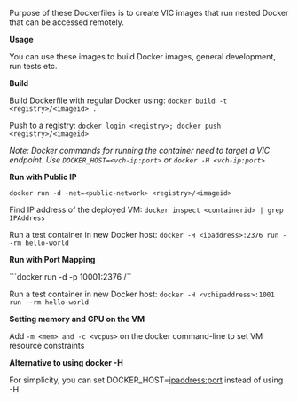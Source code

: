 Purpose of these Dockerfiles is to create VIC images that run nested Docker that can be accessed remotely. 

**Usage**

You can use these images to build Docker images, general development, run tests etc.

**Build**

Build Dockerfile with regular Docker using: 
```docker build -t <registry>/<imageid> .```

Push to a registry: 
```docker login <registry>; docker push <registry>/<imageid>```

*Note: Docker commands for running the container need to target a VIC endpoint. Use ```DOCKER_HOST=<vch-ip:port>``` or ```docker -H <vch-ip:port>```*

**Run with Public IP**

```docker run -d -net=<public-network> <registry>/<imageid>```

Find IP address of the deployed VM: ```docker inspect <containerid> | grep IPAddress```

Run a test container in new Docker host: ```docker -H <ipaddress>:2376 run --rm hello-world```

**Run with Port Mapping**

```docker run -d -p 10001:2376 <registry>/<imageid>``

Run a test container in new Docker host: 
```docker -H <vchipaddress>:1001 run --rm hello-world```

**Setting memory and CPU on the VM**

Add ```-m <mem> and -c <vcpus>``` on the docker command-line to set VM resource constraints

**Alternative to using docker -H**

For simplicity, you can set DOCKER_HOST=<ipaddress:port> instead of using -H

